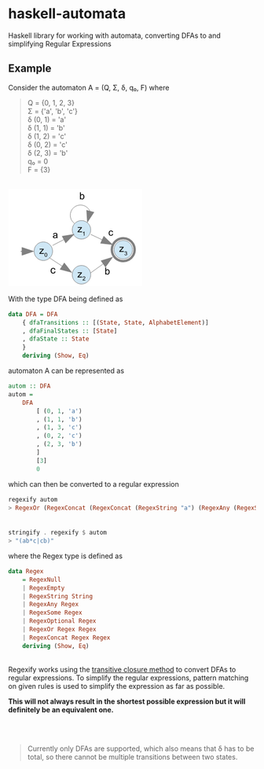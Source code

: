 # haskell-automata

Haskell library for working with automata, converting DFAs to and simplifying Regular Expressions

## Example
Consider the automaton A = (Q, Σ, δ, q₀, F) where

>Q = {0, 1, 2, 3} \
Σ = {'a', 'b', 'c'} \
δ (0, 1) = 'a' \
δ (1, 1) = 'b' \
δ (1, 2) = 'c' \
δ (0, 2) = 'c' \
δ (2, 3) = 'b' \
q₀ = 0 \
F = {3}

\
![automaton A](dfa.png)

With the type DFA being defined as

```haskell
data DFA = DFA
    { dfaTransitions :: [(State, State, AlphabetElement)]
    , dfaFinalStates :: [State]
    , dfaState :: State
    }
    deriving (Show, Eq)
```

automaton A can be represented as
```haskell
autom :: DFA
autom = 
    DFA 
        [ (0, 1, 'a')
        , (1, 1, 'b')
        , (1, 3, 'c')
        , (0, 2, 'c')
        , (2, 3, 'b')
        ]
        [3]
        0
```

which can then be converted to a regular expression

```haskell
regexify autom
> RegexOr (RegexConcat (RegexConcat (RegexString "a") (RegexAny (RegexString "b"))) (RegexString "c")) (RegexConcat (RegexString "c") (RegexString "b"))


stringify . regexify $ autom
> "(ab*c|cb)"
```

where the Regex type is defined as
```haskell
data Regex
    = RegexNull
    | RegexEmpty
    | RegexString String
    | RegexAny Regex
    | RegexSome Regex
    | RegexOptional Regex
    | RegexOr Regex Regex
    | RegexConcat Regex Regex
    deriving (Show, Eq)
``` 

\
Regexify works using the [transitive closure method](https://cs.stackexchange.com/a/2395) to convert DFAs to regular expressions.
To simplify the regular expressions, pattern matching on given rules is used to simplify the expression as far as possible.

**This will not always result in the shortest possible expression but it will definitely be an equivalent one.**

</br>
</br>

> Currently only DFAs are supported, which also means that δ has to be total, so there cannot be multiple transitions between two states.